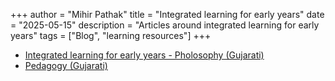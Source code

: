 +++
author = "Mihir Pathak"
title = "Integrated learning for early years"
date = "2025-05-15"
description = "Articles around integrated learning for early years"
tags = ["Blog", "learning resources"]
+++


- [Integrated learning for early years - Pholosophy (Gujarati)](https://drive.google.com/file/d/1-wDj8t_ZjRrY5lZWTJ6eo03RSR8hjDcH/view?usp=drive_link)
- [Pedagogy (Gujarati)](https://drive.google.com/file/d/16nwIZX79I8NDnMJOC5WSbGBHLRYFxwJl/view?usp=sharing)

